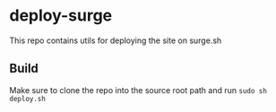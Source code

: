 # deploy-surge
This repo contains utils for deploying the site on surge.sh


## Build

Make sure to clone the repo into the source root path and run `sudo sh deploy.sh` 

